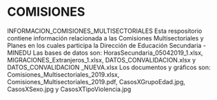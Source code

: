 # COMISIONES
INFORMACION_COMISIONES_MULTISECTORIALES
Esta respositorio contiene información relacionada a las Comisiones Multisectoriales y Planes en los cuales participa la Dirección de Educación Secundaria - MINEDU
Las bases de datos son: HorasSecundaria_05042019_1.xlsx, MIGRACIONES_Extranjeros_1.xlsx, DATOS_CONVALIDACION.xlsx y DATOS_CONVALIDACION _NUEVA.xlsx
Los documentos y gráficos son: Comisiones_Multisectoriales_2019.xlsx, Comisiones_Multisectoriales_2019.pdf, CasosXGrupoEdad.jpg, CasosXSexo.jpg y CasosXTipoViolencia.jpg

